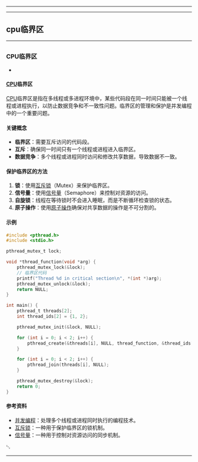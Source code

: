 # 
___
___
## cpu临界区
___
## 
### CPU临界区
- 

#### [CPU](https://zh.wikipedia.org/wiki/CPU)临界区

[CPU](https://zh.wikipedia.org/wiki/CPU)临界区是指在多线程或多进程环境中，某些代码段在同一时间只能被一个线程或进程执行，以防止数据竞争和不一致性问题。临界区的管理和保护是并发编程中的一个重要问题。

#### 关键概念

- **临界区**：需要互斥访问的代码段。
- **互斥**：确保同一时间只有一个线程或进程进入临界区。
- **数据竞争**：多个线程或进程同时访问和修改共享数据，导致数据不一致。

#### 保护临界区的方法

1. **锁**：使用[互斥锁](https://zh.wikipedia.org/wiki/互斥锁)（Mutex）来保护临界区。
2. **信号量**：使用[信号量](https://zh.wikipedia.org/wiki/信号量)（Semaphore）来控制对资源的访问。
3. **自旋锁**：线程在等待锁时不会进入睡眠，而是不断循环检查锁的状态。
4. **原子操作**：使用[原子操作](https://zh.wikipedia.org/wiki/原子操作)确保对共享数据的操作是不可分割的。

#### 示例

```c
#include <pthread.h>
#include <stdio.h>

pthread_mutex_t lock;

void *thread_function(void *arg) {
    pthread_mutex_lock(&lock);
    // 临界区代码
    printf("Thread %d in critical section\n", *(int *)arg);
    pthread_mutex_unlock(&lock);
    return NULL;
}

int main() {
    pthread_t threads[2];
    int thread_ids[2] = {1, 2};

    pthread_mutex_init(&lock, NULL);

    for (int i = 0; i < 2; i++) {
        pthread_create(&threads[i], NULL, thread_function, &thread_ids[i]);
    }

    for (int i = 0; i < 2; i++) {
        pthread_join(threads[i], NULL);
    }

    pthread_mutex_destroy(&lock);
    return 0;
}
```

#### 参考资料

- [并发编程](https://zh.wikipedia.org/wiki/并发编程)：处理多个线程或进程同时执行的编程技术。
- [互斥锁](https://zh.wikipedia.org/wiki/互斥锁)：一种用于保护临界区的锁机制。
- [信号量](https://zh.wikipedia.org/wiki/信号量)：一种用于控制对资源访问的同步机制。

␃
___
